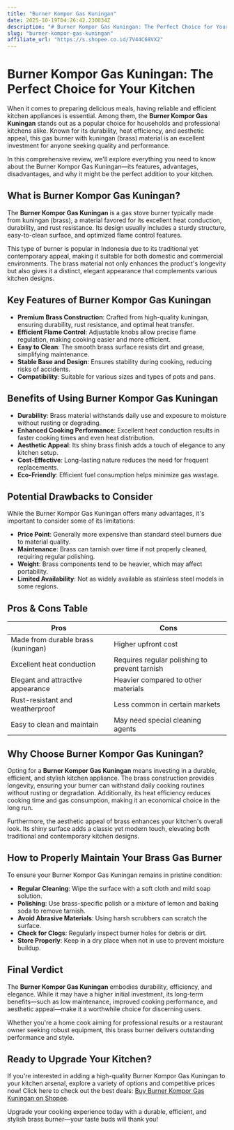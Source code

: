 ```yaml
---
title: "Burner Kompor Gas Kuningan"
date: 2025-10-19T04:26:42.230034Z
description: "# Burner Kompor Gas Kuningan: The Perfect Choice for Your Kitchen..."
slug: "burner-kompor-gas-kuningan"
affiliate_url: "https://s.shopee.co.id/7V44C68VX2"
---
```

# Burner Kompor Gas Kuningan: The Perfect Choice for Your Kitchen

When it comes to preparing delicious meals, having reliable and efficient kitchen appliances is essential. Among them, the **Burner Kompor Gas Kuningan** stands out as a popular choice for households and professional kitchens alike. Known for its durability, heat efficiency, and aesthetic appeal, this gas burner with kuningan (brass) material is an excellent investment for anyone seeking quality and performance.

In this comprehensive review, we'll explore everything you need to know about the Burner Kompor Gas Kuningan—its features, advantages, disadvantages, and why it might be the perfect addition to your kitchen.

## What is Burner Kompor Gas Kuningan?

The **Burner Kompor Gas Kuningan** is a gas stove burner typically made from kuningan (brass), a material favored for its excellent heat conduction, durability, and rust resistance. Its design usually includes a sturdy structure, easy-to-clean surface, and optimized flame control features.

This type of burner is popular in Indonesia due to its traditional yet contemporary appeal, making it suitable for both domestic and commercial environments. The brass material not only enhances the product's longevity but also gives it a distinct, elegant appearance that complements various kitchen designs.

## Key Features of Burner Kompor Gas Kuningan

- **Premium Brass Construction**: Crafted from high-quality kuningan, ensuring durability, rust resistance, and optimal heat transfer.
- **Efficient Flame Control**: Adjustable knobs allow precise flame regulation, making cooking easier and more efficient.
- **Easy to Clean**: The smooth brass surface resists dirt and grease, simplifying maintenance.
- **Stable Base and Design**: Ensures stability during cooking, reducing risks of accidents.
- **Compatibility**: Suitable for various sizes and types of pots and pans.

## Benefits of Using Burner Kompor Gas Kuningan

- **Durability**: Brass material withstands daily use and exposure to moisture without rusting or degrading.
- **Enhanced Cooking Performance**: Excellent heat conduction results in faster cooking times and even heat distribution.
- **Aesthetic Appeal**: Its shiny brass finish adds a touch of elegance to any kitchen setup.
- **Cost-Effective**: Long-lasting nature reduces the need for frequent replacements.
- **Eco-Friendly**: Efficient fuel consumption helps minimize gas wastage.

## Potential Drawbacks to Consider

While the Burner Kompor Gas Kuningan offers many advantages, it's important to consider some of its limitations:

- **Price Point**: Generally more expensive than standard steel burners due to material quality.
- **Maintenance**: Brass can tarnish over time if not properly cleaned, requiring regular polishing.
- **Weight**: Brass components tend to be heavier, which may affect portability.
- **Limited Availability**: Not as widely available as stainless steel models in some regions.

## Pros & Cons Table

| **Pros**                               | **Cons**                              |
|----------------------------------------|-------------------------------------|
| Made from durable brass (kuningan)    | Higher upfront cost                |
| Excellent heat conduction            | Requires regular polishing to prevent tarnish |
| Elegant and attractive appearance   | Heavier compared to other materials |
| Rust-resistant and weatherproof     | Less common in certain markets    |
| Easy to clean and maintain             | May need special cleaning agents |

## Why Choose Burner Kompor Gas Kuningan?

Opting for a **Burner Kompor Gas Kuningan** means investing in a durable, efficient, and stylish kitchen appliance. The brass construction provides longevity, ensuring your burner can withstand daily cooking routines without rusting or degradation. Additionally, its heat efficiency reduces cooking time and gas consumption, making it an economical choice in the long run.

Furthermore, the aesthetic appeal of brass enhances your kitchen's overall look. Its shiny surface adds a classic yet modern touch, elevating both traditional and contemporary kitchen designs.

## How to Properly Maintain Your Brass Gas Burner

To ensure your Burner Kompor Gas Kuningan remains in pristine condition:

- **Regular Cleaning**: Wipe the surface with a soft cloth and mild soap solution.
- **Polishing**: Use brass-specific polish or a mixture of lemon and baking soda to remove tarnish.
- **Avoid Abrasive Materials**: Using harsh scrubbers can scratch the surface.
- **Check for Clogs**: Regularly inspect burner holes for debris or dirt.
- **Store Properly**: Keep in a dry place when not in use to prevent moisture buildup.

## Final Verdict

The **Burner Kompor Gas Kuningan** embodies durability, efficiency, and elegance. While it may have a higher initial investment, its long-term benefits—such as low maintenance, improved cooking performance, and aesthetic appeal—make it a worthwhile choice for discerning users.

Whether you're a home cook aiming for professional results or a restaurant owner seeking robust equipment, this brass burner delivers outstanding performance and style.

## Ready to Upgrade Your Kitchen?

If you're interested in adding a high-quality Burner Kompor Gas Kuningan to your kitchen arsenal, explore a variety of options and competitive prices now! Click here to check out the best deals: [Buy Burner Kompor Gas Kuningan on Shopee](https://s.shopee.co.id/7V44C68VX2).

Upgrade your cooking experience today with a durable, efficient, and stylish brass burner—your taste buds will thank you!